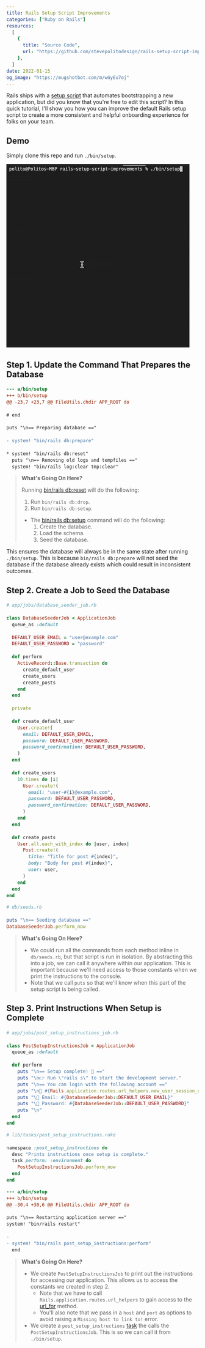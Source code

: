 ```yaml
---
title: Rails Setup Script Improvements
categories: ["Ruby on Rails"]
resources:
  [
    {
      title: "Source Code",
      url: "https://github.com/stevepolitodesign/rails-setup-script-improvements",
    },
  ]
date: 2022-01-15
og_image: "https://mugshotbot.com/m/wGyEu7oj"
---
```


Rails ships with a [setup script][] that automates bootstrapping a new application, but did you know that you're free to edit this script? In this quick tutorial, I'll show you how you can improve the default Rails setup script to create a more consistent and helpful onboarding experience for folks on your team.

[setup script]: https://github.com/rails/rails/pull/15189

## Demo

Simply clone this repo and run `./bin/setup`.

![Demo](/assets/images/posts/rails-setup-script-improvements/demo.gif)

## Step 1. Update the Command That Prepares the Database

```diff
--- a/bin/setup
+++ b/bin/setup
@@ -23,7 +23,7 @@ FileUtils.chdir APP_ROOT do

# end

puts "\n== Preparing database =="

- system! "bin/rails db:prepare"

* system! "bin/rails db:reset"
  puts "\n== Removing old logs and tempfiles =="
  system! "bin/rails log:clear tmp:clear"
```

> **What's Going On Here?**
>
> Running [bin/rails db:reset][] will do the following:
>
> 1. Run `bin/rails db:drop`.
> 2. Run `bin/rails db:setup`.
>
> - The [bin/rails db:setup][] command will do the following:
>   1. Create the database.
>   2. Load the schema.
>   3. Seed the database.

This ensures the database will always be in the same state after running `./bin/setup`. This is because `bin/rails db:prepare` will not seed the database if the database already exists which could result in inconsistent outcomes.

[bin/rails db:reset]: https://edgeguides.rubyonrails.org/active_record_migrations.html#resetting-the-database
[bin/rails db:setup]: https://edgeguides.rubyonrails.org/active_record_migrations.html#setup-the-database

## Step 2. Create a Job to Seed the Database

```ruby
# app/jobs/database_seeder_job.rb

class DatabaseSeederJob < ApplicationJob
  queue_as :default

  DEFAULT_USER_EMAIL = "user@example.com"
  DEFAULT_USER_PASSWORD = "password"

  def perform
    ActiveRecord::Base.transaction do
      create_default_user
      create_users
      create_posts
    end
  end

  private

  def create_default_user
    User.create!(
      email: DEFAULT_USER_EMAIL,
      password: DEFAULT_USER_PASSWORD,
      password_confirmation: DEFAULT_USER_PASSWORD,
    )
  end

  def create_users
    10.times do |i|
      User.create!(
        email: "user-#{i}@example.com",
        password: DEFAULT_USER_PASSWORD,
        password_confirmation: DEFAULT_USER_PASSWORD,
      )
    end
  end

  def create_posts
    User.all.each_with_index do |user, index|
      Post.create!(
        title: "Title for post #{index}",
        body: "Body for post #{index}",
        user: user,
      )
    end
  end
end
```

```ruby
# db/seeds.rb

puts "\n== Seeding database =="
DatabaseSeederJob.perform_now
```

> **What's Going On Here?**
>
> - We could run all the commands from each method inline in `db/seeds.rb`, but that script is run in isolation. By abstracting this into a job, we can call it anywhere within our application. This is important because we'll need access to those constants when we print the instructions to the console.
> - Note that we call `puts` so that we'll know when this part of the setup script is being called.

## Step 3. Print Instructions When Setup is Complete

```ruby
# app/jobs/post_setup_instructions_job.rb

class PostSetupInstructionsJob < ApplicationJob
  queue_as :default

  def perform
    puts "\n== Setup complete! 🎉 =="
    puts "\n👉 Run \"rails s\" to start the development server."
    puts "\n== You can login with the following account =="
    puts "\n🔗 #{Rails.application.routes.url_helpers.new_user_session_url(host: "localhost", port: 3000)}"
    puts "\📧 Email: #{DatabaseSeederJob::DEFAULT_USER_EMAIL}"
    puts "\🔐 Password: #{DatabaseSeederJob::DEFAULT_USER_PASSWORD}"
    puts "\n"
  end
end
```

```ruby
# lib/tasks/post_setup_instructions.rake

namespace :post_setup_instructions do
  desc "Prints instructions once setup is complete."
  task perform: :environment do
    PostSetupInstructionsJob.perform_now
  end
end
```

```diff
--- a/bin/setup
+++ b/bin/setup
@@ -30,4 +30,6 @@ FileUtils.chdir APP_ROOT do

puts "\n== Restarting application server =="
system! "bin/rails restart"

-
- system! "bin/rails post_setup_instructions:perform"
  end
```

> **What's Going On Here?**
>
> - We create `PostSetupInstructionsJob` to print out the instructions for accessing our application. This allows us to access the constants we created in step 2.
>   - Note that we have to call `Rails.application.routes.url_helpers` to gain access to the [url_for][] method.
>   - You'll also note that we pass in a `host` and `port` as options to avoid raising a `Missing host to link to!` error.
> - We create a `post_setup_instructions` [task][] the calls the `PostSetupInstructionsJob`. This is so we can call it from `./bin/setup`.

[url_for]: https://api.rubyonrails.org//classes/ActionDispatch/Routing/UrlFor.html#method-i-url_for
[task]: https://guides.rubyonrails.org/command_line.html#custom-rake-tasks
